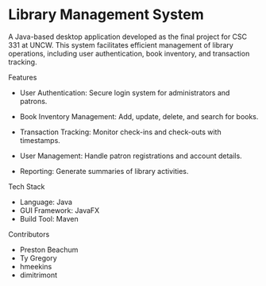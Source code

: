 # Library Management System
A Java-based desktop application developed as the final project for CSC 331 at UNCW. This system facilitates efficient management of library operations, including user authentication, book inventory, and transaction tracking.

Features
- User Authentication: Secure login system for administrators and patrons.

- Book Inventory Management: Add, update, delete, and search for books.

- Transaction Tracking: Monitor check-ins and check-outs with timestamps.

- User Management: Handle patron registrations and account details.

- Reporting: Generate summaries of library activities.

Tech Stack
- Language: Java
- GUI Framework: JavaFX
- Build Tool: Maven


Contributors

- Preston Beachum
- Ty Gregory
- hmeekins
- dimitrimont


